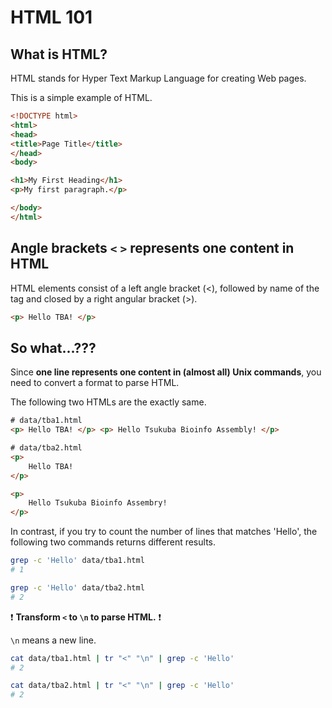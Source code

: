 # HTML 101

## What is HTML?

HTML stands for Hyper Text Markup Language for creating Web pages.

This is a simple example of HTML.

```html
<!DOCTYPE html>
<html>
<head>
<title>Page Title</title>
</head>
<body>

<h1>My First Heading</h1>
<p>My first paragraph.</p>

</body>
</html>
```

## Angle brackets `<` `>` represents one content in HTML

HTML elements consist of a left angle bracket (<), followed by name of the tag and closed by a right angular bracket (>).

```html
<p> Hello TBA! </p>
```

## So what...???

Since **one line represents one content in (almost all) Unix commands**, you need to convert a format to parse HTML.

The following two HTMLs are the exactly same.

```html
# data/tba1.html
<p> Hello TBA! </p> <p> Hello Tsukuba Bioinfo Assembly! </p>
```

```html
# data/tba2.html
<p>
    Hello TBA!
</p>

<p>
    Hello Tsukuba Bioinfo Assembry!
</p>
```

In contrast, if you try to count the number of lines that matches 'Hello', the following two commands returns different results.

```bash
grep -c 'Hello' data/tba1.html
# 1
```

```bash
grep -c 'Hello' data/tba2.html
# 2
```

❗ **Transform `<` to `\n` to parse HTML.** ❗

`\n` means a new line.

```bash
cat data/tba1.html | tr "<" "\n" | grep -c 'Hello'
# 2
```

```bash
cat data/tba2.html | tr "<" "\n" | grep -c 'Hello'
# 2
```

